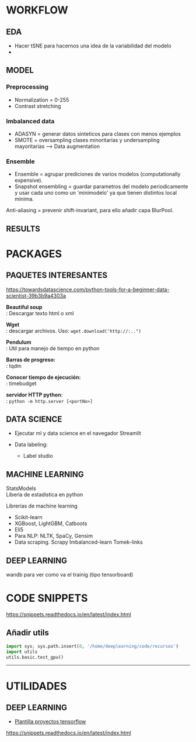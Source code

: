 # WORKFLOW

## EDA

* Hacer tSNE para hacernos una idea de la variabilidad del modelo
* 
## MODEL

### Preprocessing

* Normalization = 0-255
* Contrast stretching

### Imbalanced data

* ADASYN = generar datos sinteticos para clases con menos ejemplos
* SMOTE = oversampling clases minoritarias y undersampling mayoritarias --> Data augmentation


### Ensemble

* Ensemble = agrupar prediciones de varios modelos (computationally expensive).
* Snapshot ensembling = guardar parametros del modelo periodicamente y usar cada uno como un 'minimodelo' ya que tienen distintos local minima.

Anti-aliasing = prevenir shift-invariant, para ello añadir capa BlurPool.


## RESULTS





# PACKAGES

## PAQUETES INTERESANTES 

https://towardsdatascience.com/python-tools-for-a-beginner-data-scientist-39b3b9a4303a

**Beautiful soup**  
:	Descargar texto html o xml

**Wget**  
:	descargar archivos. 
	Uso: `wget.download('http://:..")`

**Pendulum**  
: Util para manejo de tiempo en python

**Barras de progreso:**  
:	tqdm

**Conocer tiempo de ejecución:**  
:	timebudget

**servidor HTTP python**:  
:	`python -m http.server [<portNo>]`


## DATA SCIENCE

* Ejecutar ml y data science en el navegador
Streamlit

* Data labeling:
  * Label studio

## MACHINE LEARNING

StatsModels  
	Liberia de estadistica en python

Librerias de machine learning 

* Scikit-learn
* XGBoost, LightGBM, Catboots
* Eli5
* Para NLP: NLTK, SpaCy, Gensim
* Data scraping. Scrapy
Imbalanced-learn
                Tomek-links

## DEEP LEARNING

wandb para ver como va el trainig (tipo tensorboard)

# CODE SNIPPETS
https://snippets.readthedocs.io/en/latest/index.html

## Añadir utils
```python
import sys; sys.path.insert(0, '/home/deeplearning/code/recursos')
import utils
utils.basic.test_gpu()
```




---

# UTILIDADES

## DEEP LEARNING

* [Plantilla proyectos tensorflow](https://github.com/Mrgemy95/Tensorflow-Project-Template)

https://snippets.readthedocs.io/en/latest/index.html
